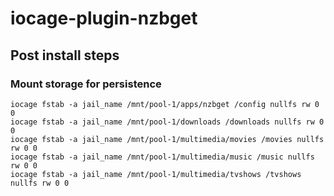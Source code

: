 # iocage-plugin-nzbget

## Post install steps
### Mount storage for persistence
```
iocage fstab -a jail_name /mnt/pool-1/apps/nzbget /config nullfs rw 0 0
iocage fstab -a jail_name /mnt/pool-1/downloads /downloads nullfs rw 0 0
iocage fstab -a jail_name /mnt/pool-1/multimedia/movies /movies nullfs rw 0 0
iocage fstab -a jail_name /mnt/pool-1/multimedia/music /music nullfs rw 0 0
iocage fstab -a jail_name /mnt/pool-1/multimedia/tvshows /tvshows nullfs rw 0 0
```
